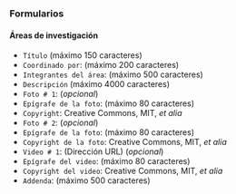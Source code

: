 ### Formularios

#### Áreas de investigación
* `Título` (máximo 150 caracteres)
* `Coordinado por`: (máximo 200 caracteres)
* `Integrantes del área`: (máximo 500 caracteres)
* `Descripción` (máximo 4000 caracteres)
* `Foto # 1`: (_opcional_)
* `Epígrafe de la foto`: (máximo 80 caracteres)
* `Copyright`: Creative Commons, MIT, _et alia_
* `Foto # 2`: (_opcional_)
* `Epígrafe de la foto`: (máximo 80 caracteres)
* `Copyright de la foto`: Creative Commons, MIT, _et alia_
* `Video # 1`: (Dirección URL) (_opcional_)
* `Epígrafe del video`: (máximo 80 caracteres)
* `Copyright del video`: Creative Commons, MIT, _et alia_
* `Addenda`: (máximo 500 caracteres)